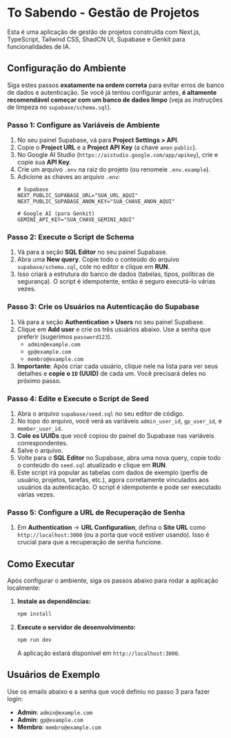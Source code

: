 # To Sabendo - Gestão de Projetos

Esta é uma aplicação de gestão de projetos construída com Next.js, TypeScript, Tailwind CSS, ShadCN UI, Supabase e Genkit para funcionalidades de IA.

## Configuração do Ambiente

Siga estes passos **exatamente na ordem correta** para evitar erros de banco de dados e autenticação. Se você já tentou configurar antes, **é altamente recomendável começar com um banco de dados limpo** (veja as instruções de limpeza no `supabase/schema.sql`).

### Passo 1: Configure as Variáveis de Ambiente

1.  No seu painel Supabase, vá para **Project Settings > API**.
2.  Copie o **Project URL** e a **Project API Key** (a chave `anon` `public`).
3.  No Google AI Studio (`https://aistudio.google.com/app/apikey`), crie e copie sua **API Key**.
4.  Crie um arquivo `.env` na raiz do projeto (ou renomeie `.env.example`).
5.  Adicione as chaves ao arquivo `.env`:
    ```
    # Supabase
    NEXT_PUBLIC_SUPABASE_URL="SUA_URL_AQUI"
    NEXT_PUBLIC_SUPABASE_ANON_KEY="SUA_CHAVE_ANON_AQUI"

    # Google AI (para Genkit)
    GEMINI_API_KEY="SUA_CHAVE_GEMINI_AQUI"
    ```

### Passo 2: Execute o Script de Schema

1.  Vá para a seção **SQL Editor** no seu painel Supabase.
2.  Abra uma **New query**. Copie todo o conteúdo do arquivo `supabase/schema.sql`, cole no editor e clique em **RUN**.
3.  Isso criará a estrutura do banco de dados (tabelas, tipos, políticas de segurança). O script é idempotente, então é seguro executá-lo várias vezes.

### Passo 3: Crie os Usuários na Autenticação do Supabase

1.  Vá para a seção **Authentication > Users** no seu painel Supabase.
2.  Clique em **Add user** e crie os três usuários abaixo. Use a senha que preferir (sugerimos `password123`).
    *   `admin@example.com`
    *   `gp@example.com`
    *   `membro@example.com`
3.  **Importante**: Após criar cada usuário, clique nele na lista para ver seus detalhes e **copie o `ID` (UUID)** de cada um. Você precisará deles no próximo passo.

### Passo 4: Edite e Execute o Script de Seed

1.  Abra o arquivo `supabase/seed.sql` no seu editor de código.
2.  No topo do arquivo, você verá as variáveis `admin_user_id`, `gp_user_id`, e `member_user_id`.
3.  **Cole os UUIDs** que você copiou do painel do Supabase nas variáveis correspondentes.
4.  Salve o arquivo.
5.  Volte para o **SQL Editor** no Supabase, abra uma nova query, copie todo o conteúdo do `seed.sql` atualizado e clique em **RUN**.
6.  Este script irá popular as tabelas com dados de exemplo (perfis de usuário, projetos, tarefas, etc.), agora corretamente vinculados aos usuários da autenticação. O script é idempotente e pode ser executado várias vezes.

### Passo 5: Configure a URL de Recuperação de Senha

1.  Em **Authentication** -> **URL Configuration**, defina o **Site URL** como `http://localhost:3000` (ou a porta que você estiver usando). Isso é crucial para que a recuperação de senha funcione.

## Como Executar

Após configurar o ambiente, siga os passos abaixo para rodar a aplicação localmente:

1.  **Instale as dependências:**
    ```bash
    npm install
    ```

2.  **Execute o servidor de desenvolvimento:**
    ```bash
    npm run dev
    ```

    A aplicação estará disponível em `http://localhost:3000`.

## Usuários de Exemplo

Use os emails abaixo e a senha que você definiu no passo 3 para fazer login:

-   **Admin**: `admin@example.com`
-   **Admin**: `gp@example.com`
-   **Membro**: `membro@example.com`

